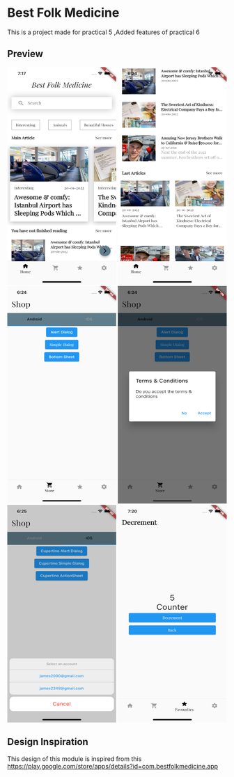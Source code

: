 # Best Folk Medicine

This is a project made for practical 5
,Added features of practical 6

## Preview

<img src="https://github.com/JanakMistry2000/best_folk_medicine/blob/te5-t328-ch-6-navigation/Preview/home1.png" alt ="home" height=500 width=250/>        <img src="https://github.com/JanakMistry2000/best_folk_medicine/blob/te5-t328-ch-6-navigation/Preview/home2.png" alt ="home2" height=500 width=250/>            <img src="https://github.com/JanakMistry2000/best_folk_medicine/blob/te5-t328-ch-6-navigation/Preview/shop.png" alt ="shop" height=500 width=250/>
<img src="https://github.com/JanakMistry2000/best_folk_medicine/blob/te5-t328-ch-6-navigation/Preview/alertdialog.png" alt ="alertdialog" height=500 width=250/> <img src="https://github.com/JanakMistry2000/best_folk_medicine/blob/te5-t328-ch-6-navigation/Preview/actionsheet.png" alt ="actionsheet" height=500 width=250/> <img src="https://github.com/JanakMistry2000/best_folk_medicine/blob/te5-t328-ch-6-navigation/Preview/counter.png" alt ="settings" height=500 width=250/>

## Design Inspiration

This design of this module is inspired from this https://play.google.com/store/apps/details?id=com.bestfolkmedicine.app
